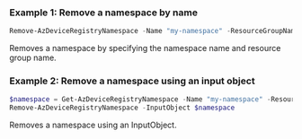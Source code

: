 ### Example 1: Remove a namespace by name
```powershell
Remove-AzDeviceRegistryNamespace -Name "my-namespace" -ResourceGroupName "my-resource-group"
```

Removes a namespace by specifying the namespace name and resource group name.

### Example 2: Remove a namespace using an input object
```powershell
$namespace = Get-AzDeviceRegistryNamespace -Name "my-namespace" -ResourceGroupName "my-resource-group"
Remove-AzDeviceRegistryNamespace -InputObject $namespace
```

Removes a namespace using an InputObject.

